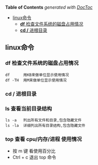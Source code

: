 <!-- START doctoc generated TOC please keep comment here to allow auto update -->
<!-- DON'T EDIT THIS SECTION, INSTEAD RE-RUN doctoc TO UPDATE -->
**Table of Contents**  *generated with [DocToc](https://github.com/thlorenz/doctoc)*

- [linux命令](#linux%E5%91%BD%E4%BB%A4)
  - [**df** 检查文件系统的磁盘占用情况](#df-%E6%A3%80%E6%9F%A5%E6%96%87%E4%BB%B6%E7%B3%BB%E7%BB%9F%E7%9A%84%E7%A3%81%E7%9B%98%E5%8D%A0%E7%94%A8%E6%83%85%E5%86%B5)
  - [**cd /** 进根目录](#cd--%E8%BF%9B%E6%A0%B9%E7%9B%AE%E5%BD%95)

<!-- END doctoc generated TOC please keep comment here to allow auto update -->


## linux命令

### **df** 检查文件系统的磁盘占用情况

```
df      用KB来做单位显示使用情况
df -TH  用M来做单位显示使用情况
```

### **cd /** 进根目录

### **ls** 查看当前目录结构
```
ls -a   列出所有文件和目录,包含隐藏文件
ls -la  详细列出所有目录结构,包含隐藏文件
```

### **top** 查看 cpu/内存/进程 使用情况
- 按 m 键 看使用百分比
- Ctrl + c 退出 top 命令